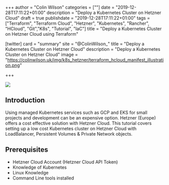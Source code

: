 +++
author = "Colin Wilson"
categories = [""]
date = "2019-12-28T17:11:22+01:00"
description = "Deploy a Kubernetes Cluster on Hetzner Cloud"
draft = true
publishdate = "2019-12-28T17:11:22+01:00"
tags = ["Terraform", "Terraform Cloud", "Hetzner", "Kubernetes", "Rancher", "HCloud", "Git","K8s", "Tutorial", "IaC"]
title = "Deploy a Kubernetes Cluster on Hetzner Cloud using Terraform"

[twitter]
  card = "summary"
  site = "@ColinWilson_"
  title = "Deploy a Kubernetes Cluster on Hetzner Cloud"
  description = "Deploy a Kubernetes Cluster on Hetzner Cloud"
  image = "https://colinwilson.uk/img/k8s_hetzner/terraform_hcloud_manifest_illustration.png"

+++

<p class="tc"><img src="/img/k8s_hetzner/terraform_hcloud_manifest_illustration_h500px.png"></p>

## Introduction

Using managed Kubernetes services such as GCP and EKS for small projects and development can be an expensive option. Hetzner (Europe) offers a cost effective solution with Hetzner Cloud.
This tutorial covers setting up a low cost Kubernetes cluster on Hetzner Cloud with LoadBalancer, Persistent Volumes & Private Network objects.

## Prerequisites

* Hetzner Cloud Account (Hetzner Cloud API Token)
* Knowledge of Kubernetes
* Linux Knowledge
* Command Line tools installed